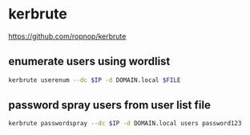 # kerbrute
https://github.com/ropnop/kerbrute

## enumerate users using wordlist
```bash
kerbrute userenum --dc $IP -d DOMAIN.local $FILE
```

## password spray users from user list file
```bash
kerbrute passwordspray --dc $IP -d DOMAIN.local users password123
```

